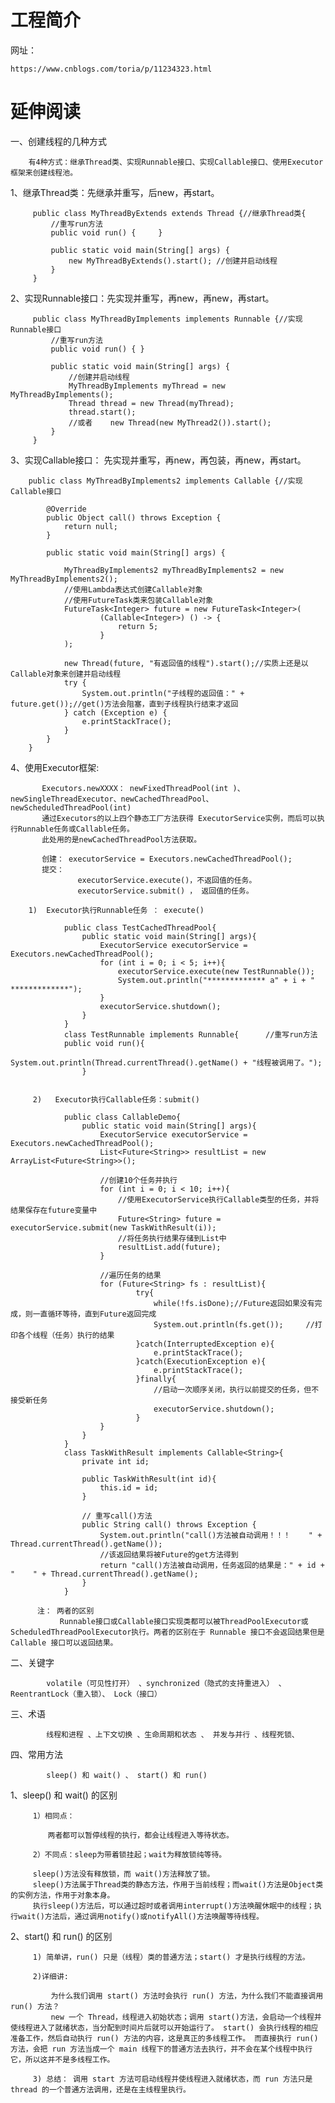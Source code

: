 # 工程简介

网址：
    
    https://www.cnblogs.com/toria/p/11234323.html

# 延伸阅读

一、创建线程的几种方式
    
        有4种方式：继承Thread类、实现Runnable接口、实现Callable接口、使用Executor框架来创建线程池。
    
   1、继承Thread类：先继承并重写，后new，再start。
   
         public class MyThreadByExtends extends Thread {//继承Thread类{
             //重写run方法
             public void run() {     }
         
             public static void main(String[] args) {
                 new MyThreadByExtends().start(); //创建并启动线程
             }
         }
   
   2、实现Runnable接口：先实现并重写，再new，再new，再start。    
   
         public class MyThreadByImplements implements Runnable {//实现Runnable接口
             //重写run方法
             public void run() { }
         
             public static void main(String[] args) {
                 //创建并启动线程
                 MyThreadByImplements myThread = new MyThreadByImplements();
                 Thread thread = new Thread(myThread);
                 thread.start();
                 //或者    new Thread(new MyThread2()).start();
             }
         }
         
   3、实现Callable接口： 先实现并重写，再new，再包装，再new，再start。 
            
        public class MyThreadByImplements2 implements Callable {//实现Callable接口
        
            @Override
            public Object call() throws Exception {
                return null;
            }
        
            public static void main(String[] args) {
        
                MyThreadByImplements2 myThreadByImplements2 = new MyThreadByImplements2();
                //使用Lambda表达式创建Callable对象
                //使用FutureTask类来包装Callable对象
                FutureTask<Integer> future = new FutureTask<Integer>(
                        (Callable<Integer>) () -> {
                            return 5;
                        }
                );
        
                new Thread(future, "有返回值的线程").start();//实质上还是以Callable对象来创建并启动线程
                try {
                    System.out.println("子线程的返回值：" + future.get());//get()方法会阻塞，直到子线程执行结束才返回
                } catch (Exception e) {
                    e.printStackTrace();
                }
            }
        }
   
   4、使用Executor框架:
   
           Executors.newXXXX： newFixedThreadPool(int )、newSingleThreadExecutor、newCachedThreadPool、newScheduledThreadPool(int)
           通过Executors的以上四个静态工厂方法获得 ExecutorService实例，而后可以执行Runnable任务或Callable任务。
           此处用的是newCachedThreadPool方法获取。
           
           创建： executorService = Executors.newCachedThreadPool();   
           提交：
                   executorService.execute()，不返回值的任务。
                   executorService.submit() ， 返回值的任务。
   
        1)  Executor执行Runnable任务 ： execute()
            
                public class TestCachedThreadPool{   
                    public static void main(String[] args){   
                        ExecutorService executorService = Executors.newCachedThreadPool();    
                        for (int i = 0; i < 5; i++){   
                            executorService.execute(new TestRunnable());   
                            System.out.println("************* a" + i + " *************");   
                        }   
                        executorService.shutdown();   
                    }   
                }   
                class TestRunnable implements Runnable{      //重写run方法 
                public void run(){   
                        System.out.println(Thread.currentThread().getName() + "线程被调用了。");   
                    }
                
                
         2)   Executor执行Callable任务：submit() 
         
                public class CallableDemo{   
                    public static void main(String[] args){   
                        ExecutorService executorService = Executors.newCachedThreadPool();   
                        List<Future<String>> resultList = new ArrayList<Future<String>>();   
                  
                        //创建10个任务并执行   
                        for (int i = 0; i < 10; i++){   
                            //使用ExecutorService执行Callable类型的任务，并将结果保存在future变量中   
                            Future<String> future = executorService.submit(new TaskWithResult(i));   
                            //将任务执行结果存储到List中   
                            resultList.add(future);   
                        }   
                  
                        //遍历任务的结果   
                        for (Future<String> fs : resultList){   
                                try{   
                                    while(!fs.isDone);//Future返回如果没有完成，则一直循环等待，直到Future返回完成  
                                    System.out.println(fs.get());     //打印各个线程（任务）执行的结果   
                                }catch(InterruptedException e){   
                                    e.printStackTrace();   
                                }catch(ExecutionException e){   
                                    e.printStackTrace();   
                                }finally{   
                                    //启动一次顺序关闭，执行以前提交的任务，但不接受新任务  
                                    executorService.shutdown();   
                                }   
                        }   
                    }   
                }   
                class TaskWithResult implements Callable<String>{   
                    private int id;   
                  
                    public TaskWithResult(int id){   
                        this.id = id;   
                    }   
                  
                    // 重写call()方法
                    public String call() throws Exception {  
                        System.out.println("call()方法被自动调用！！！    " + Thread.currentThread().getName());   
                        //该返回结果将被Future的get方法得到  
                        return "call()方法被自动调用，任务返回的结果是：" + id + "    " + Thread.currentThread().getName();   
                    }   
                } 
                
          注： 两者的区别
               Runnable接口或Callable接口实现类都可以被ThreadPoolExecutor或ScheduledThreadPoolExecutor执行。两者的区别在于 Runnable 接口不会返回结果但是 Callable 接口可以返回结果。 
      
      
二、关键字
         
            volatile（可见性打开） 、synchronized（隐式的支持重进入） 、 ReentrantLock（重入锁）、 Lock（接口）
            
            
            
            
            
三、术语
        
            线程和进程 、上下文切换 、生命周期和状态 、 并发与并行 、线程死锁、 
            
            
四、常用方法

            sleep() 和 wait() 、 start() 和 run() 
            
   1、sleep() 和 wait() 的区别
   
         1）相同点：
         
         　　两者都可以暂停线程的执行，都会让线程进入等待状态。
         
         2）不同点：sleep为带着锁挂起；wait为释放锁纯等待。
         
         sleep()方法没有释放锁，而 wait()方法释放了锁。
         sleep()方法属于Thread类的静态方法，作用于当前线程；而wait()方法是Object类的实例方法，作用于对象本身。
         执行sleep()方法后，可以通过超时或者调用interrupt()方法唤醒休眠中的线程；执行wait()方法后，通过调用notify()或notifyAll()方法唤醒等待线程。
         
         
   2、start() 和 run() 的区别 
   
         1) 简单讲，run() 只是（线程）类的普通方法；start() 才是执行线程的方法。
         
         2)详细讲:
         
             为什么我们调用 start() 方法时会执行 run() 方法，为什么我们不能直接调用 run() 方法？
             new 一个 Thread，线程进入初始状态；调用 start()方法，会启动一个线程并使线程进入了就绪状态，当分配到时间片后就可以开始运行了。 start() 会执行线程的相应准备工作，然后自动执行 run() 方法的内容，这是真正的多线程工作。 而直接执行 run() 方法，会把 run 方法当成一个 main 线程下的普通方法去执行，并不会在某个线程中执行它，所以这并不是多线程工作。
         
         3) 总结： 调用 start 方法可启动线程并使线程进入就绪状态，而 run 方法只是 thread 的一个普通方法调用，还是在主线程里执行。
                                     